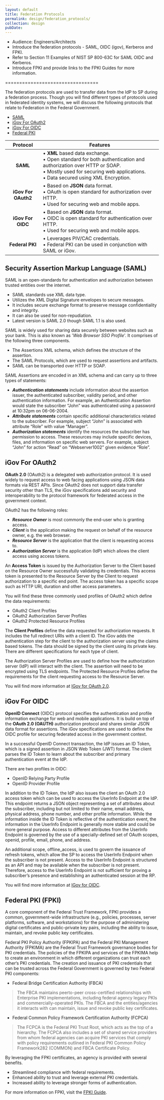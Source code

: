 ```yaml
---
layout: default
title: Federation Protocols
permalink: design/federation_protocols/
collection: design
pubDate: 
---
```


- Audience: Engineers/Architects
- Introduce the federation protocols - SAML, OIDC (igov), Kerberos and FPKI.
- Refer to Section 11 Examples of NIST SP 800-63C for SAML OIDC and Kerberos.
- Introduce FPKI and provide links to the FPKI Guides for more information.

=================================

The federation protocols are used to transfer data from the IdP to SP during a federation process. Though you will find different types of protocols used in federated identity systems, we will discuss the following protocols that relate to Federation in the Federal Government.

- [SAML](#security-assertion-markup-language-saml)
- [iGov For OAuth2](#igov-for-oauth2)
- [iGov For OIDC](#igov-for-oidc)
- [Federal PKI](#federal-pki-fpki)

| <center>Protocol</center> | <center>Features</center> |
|:---------------------------------------:|-------------------------------|
| **SAML** | • **XML** based data exchange. <br/> • Open standard for both authentication and authorization over HTTP or SOAP. <br/> • Mostly used for securing web applications. <br/> • Data secured using XML Encryption. |
| **iGov For OAuth2** | • Based on **JSON** data format. <br/> • OAuth is open standard for authorization over HTTP. <br/> • Used for securing web and mobile apps. |
| **iGov For OIDC** | • Based on **JSON** data format. <br/> • OIDC is open standard for authentication over HTTP. <br/> • Used for securing web and mobile apps. |
| **Federal PKI** | • Leverages PIV/CAC credentials. <br/>• Federal PKI can be used in conjunction with SAML or iGov. |

## Security Assertion Markup Language (SAML)

SAML is an open-standards for authentication and authorization between trusted entities over the internet.

- SAML standards use XML data type.
- Utilizes the XML Digital Signature envelopes to secure messages.
- It includes secure exchange format to preserve message confidentiality and integrity.
- It can also be used for non-repudiation.
- Latest version is SAML 2.0 though SAML 1.1 is also used. 

SAML is widely used for sharing data securely between websites such as your bank. This is also known as '_Web Browser SSO Profile_'. It comprises of the following three components.

- The Assertions XML schema, which defines the structure of the assertion.
- The SAML Protocols, which are used to request assertions and artifacts.
- SAML can be transported over HTTP or SOAP.

SAML Assertions are encoded in an XML schema and can carry up to three types of statements:

- **_Authentication statements_** include information about the assertion issuer, the authenticated subscriber, validity period, and other authentication information. For example, an Authentication Assertion would state the subscriber “John” was authenticated using a password at 10:32pm on 06-06-2004.
- **_Attribute statements_** contain specific additional characteristics related to the subscriber. For example, subject “John” is associated with attribute “Role” with value “Manager”.
- **_Authorization statements_** identify the resources the subscriber has permission to access. These resources may include specific devices, files, and information on specific web servers. For example, subject “John” for action “Read” on “Webserver1002” given evidence “Role”.

## iGov For OAuth2

**OAuth 2.0** (OAuth2) is a delegated web authorization protocol. It is used widely to request access to web facing applications using JSON data formats via REST APIs. Since OAuth2 does not support data transfer security other than TLS, the iGov specifications add security and interoperability to the protocol framework for federated access in the government context.

OAuth2 has the following roles:
- **_Resource Owner_** is most commonly the end-user who is granting access.
- **_Client_** is the application making the request on behalf of the resource owner, e.g. the web browser.
- **_Resource Server_** is the application that the client is requesting access to.
- **_Authorization Server_** is the application (IdP) which allows the client access using access tokens.

An **Access Token** is issued by the Authorization Server to the Client based on the Resource Owner successfully validating its credentials. This access token is presented to the Resource Server by the Client to request authorization to a specific end point. The access token has a specific scope such as HTTP URI, duration and other access parameters.

You will find these three commonly used profiles of OAuth2 which define the data requirements:
- OAuth2 Client Profiles
- OAuth2 Authorization Server Profiles
- OAuth2 Protected Resource Profiles

The **Client Profiles** define the data requested for authorization requests. It includes the full redirect URIs with a client ID. The iGov adds the authentication step for the client to the authorization server using the claims based tokens. The data should be signed by the client using its private key. There are different specifications for each type of client.

The Authorization Server Profiles are used to define how the authorization server (IdP) will interact with the client. The assertion will need to be encrypted using TLS endpoints. The Protected Resource Profiles define the requirements for the client requesting access to the Resource Server.

You will find more information at [IGov for OAuth 2.0](http://openid.net/specs/openid-igov-oauth2-1_0-02.html).

## iGov For OIDC

**OpenID Connect** (OIDC) protocol specifies the authentication and profile information exchange for web and mobile applications. It is build on top of the **OAuth 2.0 (OAUTH)** authorization protocol and shares similar JSON data format for assertions. The iGov specifications are used to define the OIDC profile for securing federated access in the government context.

In a successful OpenID Connect transaction, the IdP issues an ID Token, which is a signed assertion in JSON Web Token (JWT) format. The client parses the ID Token to learn about the subscriber and primary authentication event at the IdP. 

There are two profiles in OIDC:
- OpenID Relying Party Profile
- OpenID Provider Profile

In addition to the ID Token, the IdP also issues the client an OAuth 2.0 access token which can be used to access the UserInfo Endpoint at the IdP. This endpoint returns a JSON object representing a set of attributes about the subscriber, including but not limited to their name, email address, physical address, phone number, and other profile information. While the information inside the ID Token is reflective of the authentication event, the information in the UserInfo Endpoint is generally more stable and could be more general purpose. Access to different attributes from the UserInfo Endpoint is governed by the use of a specially-defined set of OAuth scopes, openid, profile, email, phone, and address. 

An additional scope, offline_access, is used to govern the issuance of refresh tokens, which allow the SP to access the UserInfo Endpoint when the subscriber is not present. Access to the UserInfo Endpoint is structured as an API and may be available when the subscriber is not present. Therefore, access to the UserInfo Endpoint is not sufficient for proving a subscriber’s presence and establishing an authenticated session at the RP.

You will find more information at [IGov for OIDC](http://openid.net/specs/openid-igov-openid-connect-1_0-02.html).

## Federal PKI (FPKI)

A core component of the Federal Trust Framework, FPKI provides a common, government-wide infrastructure (e.g., policies, processes, server platforms, software, and workstations) for the purpose of administering digital certificates and public-private key pairs, including the ability to issue, maintain, and revoke public key certificates. 

Federal PKI Policy Authority (FPKIPA) and the Federal PKI Management Authority (FPKIMA) are the 
Federal Trust Framework governance bodies for PKI credentials. The policies of the FPKIPA and 
services of the FPKIMA help to create an environment in which different organizations can 
trust each other‘s PKI credentials. The creation and issuance of PKI credentials that can be trusted
across the Federal Government is governed by two Federal PKI components:

- Federal Bridge Certification Authority (FBCA)
> The FBCA maintains peerto-peer cross-certified relationships with Enterprise PKI implementations, including
federal agency legacy PKIs and commercially-operated PKIs. The FBCA and the entities/agencies it interacts 
with can maintain, issue and revoke public key certificates.

- Federal Common Policy Framework Certification Authority (FCPCA)
> The FCPCA is the Federal PKI Trust Root, which acts as the top of a hierarchy. The FCPCA also includes a
set of shared service providers from whom federal agencies can acquire PKI services that
comply with policy requirements outlined in Federal PKI Common Policy Framework282
(COMMON) and FBCA Certificate Policy.

By leveraging the FPKI certificates, an agency is provided with several benefits.
- Streamlined compliance with federal requirements.
- Enhanced ability to trust and leverage external PKI credentials.
- Increased ability to leverage stronger forms of authentication.

For more information on FPKI, visit the [FPKI Guide](https://fpki.idmanagement.gov).






































